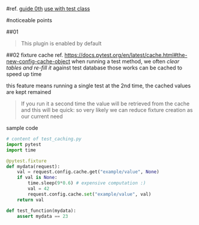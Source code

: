 #ref.
[guide 0th](https://docs.pytest.org/en/latest/cache.html)
[use with test class](https://docs.pytest.org/en/latest/fixture.html#using-fixtures-from-classes-modules-or-projects)

#noticeable points

##01
> This plugin is enabled by default

##02 fixture cache 
ref. https://docs.pytest.org/en/latest/cache.html#the-new-config-cache-object
when running a test method, we often *clear tables and re-fill it* against test database
those works can be cached to speed up time

this feature means running a single test at the 2nd time, the cached values are kept remained
> If you run it a second time the value will be retrieved from the cache and this will be quick:
so very likely we can reduce fixture creation as our current need

sample code
```python
# content of test_caching.py
import pytest
import time

@pytest.fixture
def mydata(request):
    val = request.config.cache.get("example/value", None)
    if val is None:
        time.sleep(9*0.6) # expensive computation :)
        val = 42
        request.config.cache.set("example/value", val)
    return val

def test_function(mydata):
    assert mydata == 23
```

